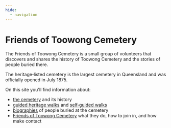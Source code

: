 ```yaml
---
hide:
  - navigation
---
```


#  Friends of Toowong Cemetery

The Friends of Toowong Cemetery is a small group of volunteers that discovers and shares the history of Toowong Cemetery and the stories of people buried there. 

The heritage‑listed cemetery is the largest cemetery in Queensland and was officially opened in July 1875.

On this site you'll find information about:

- [the cemetery](cemetery.md) and its history 
- [guided heritage walks](guided-walks.md) and [self‑guided walks](walks/index.md) 
- [biographies](biographies.md) of people buried at the cemetery
- [Friends of Toowong Cemetery](about/index.md) what they do, how to join in, and how make contact

<!-- insert photos and map -->
<!--
Tagline: 

- Rediscovering local stories
- Discovering and sharing Brisbane's history
- Retelling local history
- Rediscovering Brisbane's history
- Sharing local stories
- Discovering and sharing local history
-->

